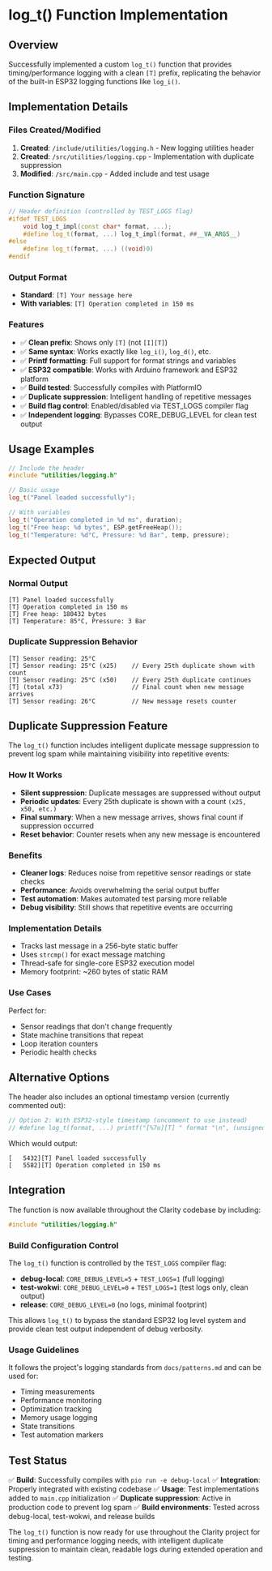 # log_t() Function Implementation

## Overview
Successfully implemented a custom `log_t()` function that provides timing/performance logging with a clean `[T]` prefix, replicating the behavior of the built-in ESP32 logging functions like `log_i()`.

## Implementation Details

### Files Created/Modified
1. **Created**: `/include/utilities/logging.h` - New logging utilities header
2. **Created**: `/src/utilities/logging.cpp` - Implementation with duplicate suppression
3. **Modified**: `/src/main.cpp` - Added include and test usage

### Function Signature
```cpp
// Header definition (controlled by TEST_LOGS flag)
#ifdef TEST_LOGS
    void log_t_impl(const char* format, ...);
    #define log_t(format, ...) log_t_impl(format, ##__VA_ARGS__)
#else
    #define log_t(format, ...) ((void)0)
#endif
```

### Output Format
- **Standard**: `[T] Your message here`
- **With variables**: `[T] Operation completed in 150 ms`

### Features
- ✅ **Clean prefix**: Shows only `[T]` (not `[I][T]`)
- ✅ **Same syntax**: Works exactly like `log_i()`, `log_d()`, etc.
- ✅ **Printf formatting**: Full support for format strings and variables
- ✅ **ESP32 compatible**: Works with Arduino framework and ESP32 platform
- ✅ **Build tested**: Successfully compiles with PlatformIO
- ✅ **Duplicate suppression**: Intelligent handling of repetitive messages
- ✅ **Build flag control**: Enabled/disabled via TEST_LOGS compiler flag
- ✅ **Independent logging**: Bypasses CORE_DEBUG_LEVEL for clean test output

## Usage Examples

```cpp
// Include the header
#include "utilities/logging.h"

// Basic usage
log_t("Panel loaded successfully");

// With variables
log_t("Operation completed in %d ms", duration);
log_t("Free heap: %d bytes", ESP.getFreeHeap());
log_t("Temperature: %d°C, Pressure: %d Bar", temp, pressure);
```

## Expected Output

### Normal Output
```
[T] Panel loaded successfully
[T] Operation completed in 150 ms
[T] Free heap: 180432 bytes
[T] Temperature: 85°C, Pressure: 3 Bar
```

### Duplicate Suppression Behavior
```
[T] Sensor reading: 25°C
[T] Sensor reading: 25°C (x25)    // Every 25th duplicate shown with count
[T] Sensor reading: 25°C (x50)    // Every 25th duplicate continues
[T] (total x73)                   // Final count when new message arrives
[T] Sensor reading: 26°C          // New message resets counter
```

## Duplicate Suppression Feature

The `log_t()` function includes intelligent duplicate message suppression to prevent log spam while maintaining visibility into repetitive events:

### How It Works
- **Silent suppression**: Duplicate messages are suppressed without output
- **Periodic updates**: Every 25th duplicate is shown with a count `(x25, x50, etc.)`
- **Final summary**: When a new message arrives, shows final count if suppression occurred
- **Reset behavior**: Counter resets when any new message is encountered

### Benefits
- **Cleaner logs**: Reduces noise from repetitive sensor readings or state checks
- **Performance**: Avoids overwhelming the serial output buffer
- **Test automation**: Makes automated test parsing more reliable
- **Debug visibility**: Still shows that repetitive events are occurring

### Implementation Details
- Tracks last message in a 256-byte static buffer
- Uses `strcmp()` for exact message matching
- Thread-safe for single-core ESP32 execution model
- Memory footprint: ~260 bytes of static RAM

### Use Cases
Perfect for:
- Sensor readings that don't change frequently
- State machine transitions that repeat
- Loop iteration counters
- Periodic health checks

## Alternative Options

The header also includes an optional timestamp version (currently commented out):
```cpp
// Option 2: With ESP32-style timestamp (uncomment to use instead)
// #define log_t(format, ...) printf("[%7u][T] " format "\n", (unsigned)millis(), ##__VA_ARGS__)
```

Which would output:
```
[   5432][T] Panel loaded successfully
[   5582][T] Operation completed in 150 ms
```

## Integration

The function is now available throughout the Clarity codebase by including:
```cpp
#include "utilities/logging.h"
```

### Build Configuration Control
The `log_t()` function is controlled by the `TEST_LOGS` compiler flag:

- **debug-local**: `CORE_DEBUG_LEVEL=5` + `TEST_LOGS=1` (full logging)
- **test-wokwi**: `CORE_DEBUG_LEVEL=0` + `TEST_LOGS=1` (test logs only, clean output)
- **release**: `CORE_DEBUG_LEVEL=0` (no logs, minimal footprint)

This allows `log_t()` to bypass the standard ESP32 log level system and provide clean test output independent of debug verbosity.

### Usage Guidelines
It follows the project's logging standards from `docs/patterns.md` and can be used for:
- Timing measurements
- Performance monitoring
- Optimization tracking
- Memory usage logging
- State transitions
- Test automation markers

## Test Status
✅ **Build**: Successfully compiles with `pio run -e debug-local`
✅ **Integration**: Properly integrated with existing codebase
✅ **Usage**: Test implementations added to `main.cpp` initialization
✅ **Duplicate suppression**: Active in production code to prevent log spam
✅ **Build environments**: Tested across debug-local, test-wokwi, and release builds

The `log_t()` function is now ready for use throughout the Clarity project for timing and performance logging needs, with intelligent duplicate suppression to maintain clean, readable logs during extended operation and testing.